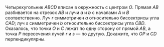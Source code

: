 Четырехугольник $ABCD$ вписан в окружность с центром $O$. Прямая $AB$ разбивается на отрезок $AB$ и лучи $a$  и $b$  с началами $A$ и $B$  соответственно. Луч $r$ симметричен $a$  относительно биссектрисы угла $CAD$; луч $s$ симметричен $b$ относительно биссектрисы угла $CBD$. Оказалось, что точки $O$ и $C$ лежат по одну сторону от прямой $AB$, а точка $P$ пересечения лучей $r$  и $s$  — по другую. Докажите, что $OP$  и $CD$ перпендикулярны.